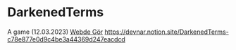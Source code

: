# DarkenedTerms
A game (12.03.2023) [Webde Gör](https://devnar.github.io/darkenedterms)
https://devnar.notion.site/DarkenedTerms-c78e877e0d9c4be3a44369d247eacdcd
